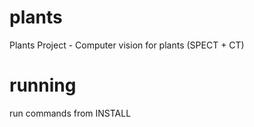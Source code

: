 # plants
Plants Project - Computer vision for plants (SPECT + CT)

# running
run commands from INSTALL 
